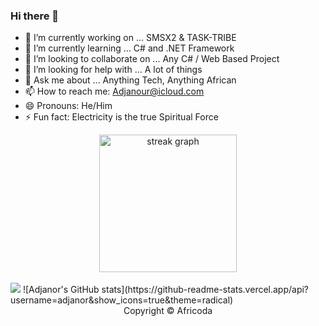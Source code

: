 ### Hi there 👋


- 🔭 I’m currently working on ... SMSX2 & TASK-TRIBE
- 🌱 I’m currently learning ... C# and .NET Framework
- 👯 I’m looking to collaborate on ... Any C# / Web Based Project
- 🤔 I’m looking for help with ... A lot of things
- 💬 Ask me about ... Anything Tech, Anything African 
- 📫 How to reach me: Adjanour@icloud.com
- 😄 Pronouns: He/Him
- ⚡ Fun fact: Electricity is the true Spiritual Force

<div align="center">
  <img src="https://streak-stats.demolab.com?user=Adjanour&theme=carbonfox" height="220" alt="streak graph" />
</div><br>
<picture>
  <img src="https://github-readme-stats.vercel.app/api?username=adjanor&show_icons=true&theme=radical" />
</picture>![Adjanor's GitHub stats](https://github-readme-stats.vercel.app/api?username=adjanor&show_icons=true&theme=radical)
<div align="center"> 
  Copyright © Africoda
</div>
